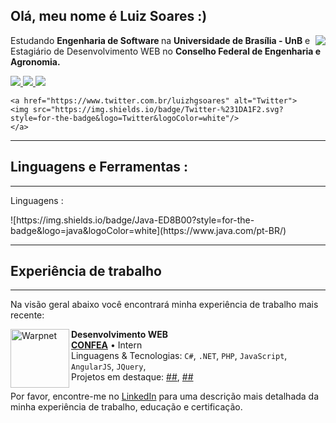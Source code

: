 ## Olá, meu nome é <strong> Luiz Soares :) </strong>

<img align='right' src="https://github-readme-stats.vercel.app/api?username=luizh-gsoares&theme=tokyonight&show_icons=true">

<div align="left">
<p>
Estudando <strong> Engenharia de Software </strong> na <strong> Universidade de Brasília - UnB</strong> 
e Estagiário de Desenvolvimento WEB no <strong>Conselho Federal de Engenharia e Agronomia.</strong>
</p>

  <a href="https://www.instagram.com/luizh.gsoares/" alt="Instagram">
    <img src="https://img.shields.io/badge/Instagram-%23E4405F.svg?style=for-the-badge&logo=Instagram&logoColor=white"/>
  </a>
  
  <a href="https://www.linkedin.com/in/luizh.gsoares" alt="Linkedin">
    <img src="https://img.shields.io/badge/-Linkedin-ff3a5e?style=for-the-badge&logo=Linkedin&logoColor=FFF"/>
  </a>
  
  <a href="https://dev.to/luizhgsoares" alt="DEVTO">
    <img src="https://img.shields.io/badge/dev.to-0A0A0A?style=for-the-badge&logo=dev.to&logoColor=white"/>
  </a>

    <a href="https://www.twitter.com.br/luizhgsoares" alt="Twitter">
    <img src="https://img.shields.io/badge/Twitter-%231DA1F2.svg?style=for-the-badge&logo=Twitter&logoColor=white"/>
    </a>

</div>

<hr>
<h2> Linguagens e Ferramentas : </h2>
<hr>
<p> Linguagens :</p>
![https://img.shields.io/badge/Java-ED8B00?style=for-the-badge&logo=java&logoColor=white](https://www.java.com/pt-BR/)

<hr>
<h2> Experiência de trabalho </h2>
<hr>

Na visão geral abaixo você encontrará minha experiência de trabalho mais recente:

[<img align="left" height="94px" width="94px" alt="Warpnet" src="https://media-exp1.licdn.com/dms/image/D4D0BAQH5VL588fHT8Q/company-logo_200_200/0/1667324845588?e=1675900800&v=beta&t=B5Fq-_qrrTJ2T0gUSmQbj98e4WZxmhSLnH9-3ovW4a0"/>](https://www.confea.org.br)

**Desenvolvimento WEB** \
[**CONFEA**](https://www.confea.org.br) • Intern \
Linguagens & Tecnologias: `C#`, `.NET`, `PHP`, `JavaScript`, `AngularJS`, `JQuery`,\
Projetos em destaque: [##](https://www.google.com/), [##](<https://pt.wikipedia.org/wiki/Marte_(planeta)>)
<br/>

Por favor, encontre-me no [LinkedIn](https://www.linkedin.com/in/p/luizh.gsoares) para uma descrição mais detalhada da minha experiência de trabalho, educação e certificação.
